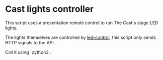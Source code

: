 # Cast lights controller

This script uses a presentation remote control to run The Cast's stage LED lights.

The lights themselves are controlled by [led-control](https://github.com/jackw01/led-control/), this script only sends HTTP signals to the API.

Call it using `python3 <path to cast-controller>.